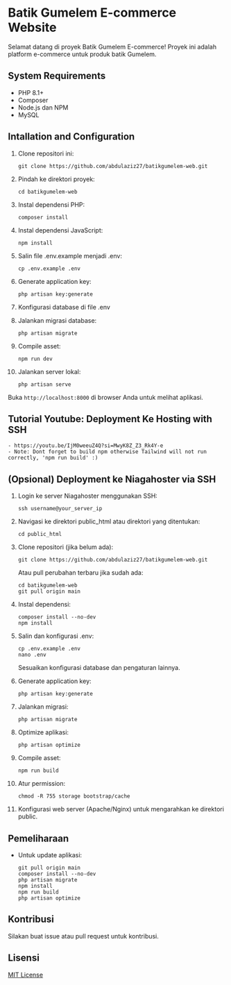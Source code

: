 # Batik Gumelem E-commerce Website

Selamat datang di proyek Batik Gumelem E-commerce! Proyek ini adalah platform e-commerce untuk produk batik Gumelem.

## System Requirements

-   PHP 8.1+
-   Composer
-   Node.js dan NPM
-   MySQL

## Intallation and Configuration

1.  Clone repositori ini:

    ```
    git clone https://github.com/abdulaziz27/batikgumelem-web.git
    ```

2.  Pindah ke direktori proyek:

    ```
    cd batikgumelem-web
    ```

3.  Instal dependensi PHP:

    ```
    composer install
    ```

4.  Instal dependensi JavaScript:

    ```
    npm install
    ```

5.  Salin file .env.example menjadi .env:

    ```
    cp .env.example .env
    ```

6.  Generate application key:

    ```
    php artisan key:generate
    ```

7.  Konfigurasi database di file .env

8.  Jalankan migrasi database:

    ```
    php artisan migrate
    ```

9.  Compile asset:

    ```
    npm run dev
    ```

10. Jalankan server lokal:
    ```
    php artisan serve
    ```

Buka `http://localhost:8000` di browser Anda untuk melihat aplikasi.

## Tutorial Youtube: Deployment Ke Hosting with SSH

    - https://youtu.be/IjM0weeuZ4Q?si=MwyK8Z_Z3_Rk4Y-e
    - Note: Dont forget to build npm otherwise Tailwind will not run correctly, 'npm run build' :)

## (Opsional) Deployment ke Niagahoster via SSH

1. Login ke server Niagahoster menggunakan SSH:

    ```
    ssh username@your_server_ip
    ```

2. Navigasi ke direktori public_html atau direktori yang ditentukan:

    ```
    cd public_html
    ```

3. Clone repositori (jika belum ada):

    ```
    git clone https://github.com/abdulaziz27/batikgumelem-web.git
    ```

    Atau pull perubahan terbaru jika sudah ada:

    ```
    cd batikgumelem-web
    git pull origin main
    ```

4. Instal dependensi:

    ```
    composer install --no-dev
    npm install
    ```

5. Salin dan konfigurasi .env:

    ```
    cp .env.example .env
    nano .env
    ```

    Sesuaikan konfigurasi database dan pengaturan lainnya.

6. Generate application key:

    ```
    php artisan key:generate
    ```

7. Jalankan migrasi:

    ```
    php artisan migrate
    ```

8. Optimize aplikasi:

    ```
    php artisan optimize
    ```

9. Compile asset:

    ```
    npm run build
    ```

10. Atur permission:

    ```
    chmod -R 755 storage bootstrap/cache
    ```

11. Konfigurasi web server (Apache/Nginx) untuk mengarahkan ke direktori public.

## Pemeliharaan

-   Untuk update aplikasi:
    ```
    git pull origin main
    composer install --no-dev
    php artisan migrate
    npm install
    npm run build
    php artisan optimize
    ```

## Kontribusi

Silakan buat issue atau pull request untuk kontribusi.

## Lisensi

[MIT License](LICENSE)
